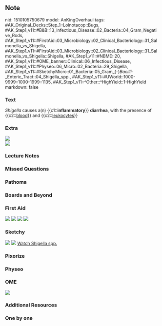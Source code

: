 ## Note
nid: 1510105750679
model: AnKingOverhaul
tags: #AK_Original_Decks::Step_1::Lolnotacop::Bugs, #AK_Step1_v11::#B&B::13_Infectious_Disease::02_Bacteria::04_Gram_Negative_Rods, #AK_Step1_v11::#FirstAid::03_Microbiology::02_Clinical_Bacteriology::31_Salmonella_vs_Shigella, #AK_Step1_v11::#FirstAid::03_Microbiology::02_Clinical_Bacteriology::31_Salmonella_vs_Shigella::Shigella, #AK_Step1_v11::#NBME::20, #AK_Step1_v11::#OME_banner::Clinical::06_Infectious_Disease, #AK_Step1_v11::#Physeo::06_Micro::02_Bacteria::29_Shigella, #AK_Step1_v11::#SketchyMicro::01_Bacteria::05_Gram_(-)_Bacilli_-_Enteric_Tract::04_Shigella_spp., #AK_Step1_v11::#UWorld::1000-9999::1000-1999::1135, #AK_Step1_v11::^Other::^HighYield::1-HighYield
markdown: false

### Text
<i>Shigella</i> causes a(n) {{c1::<b>inflammatory</b>}}
<b>diarrhea</b>, with the presence of {{c2::<u>blood</u>}} and
{{c2::<u>leukocytes</u>}}

### Extra
<img src="paste-101090645246439.jpg">
<div><img src="paste-11347303596069.jpg"></div>

### Lecture Notes


### Missed Questions


### Pathoma


### Boards and Beyond


### First Aid
<img src="tmpluxoqh7a.png"> <img src="tmpr2a8z9v0.png"> <img src=
"tmps6kc7so4.png"> <img src="tmphsnxktp2.png">

### Sketchy
<img src="paste-116123030781955.jpg"> <img src=
"paste-f6890ab092ceea62449f19d9cd9939ac4db9af65.png"> <a href=
"https://dashboard.sketchy.com/study/medical/courses/medical-microbiology/units/medical-microbiology-bacteria/videos/medical-microbiology-bacteria-gram-negative-bacilli-enteric-tract-shigella-spp?utm_source=anki&utm_medium=partnership&utm_campaign=february_update&utm_content=medical">
Watch Shigella spp.</a>

### Pixorize


### Physeo


### OME
<div class="ome-widget">
  <a href=
  "https://onlinemeded.org/spa/infectious-disease?ref=anki"><img src="_OME_AnkiFlashcards_Topic_1.png"></a>
</div>

### Additional Resources


### One by one


